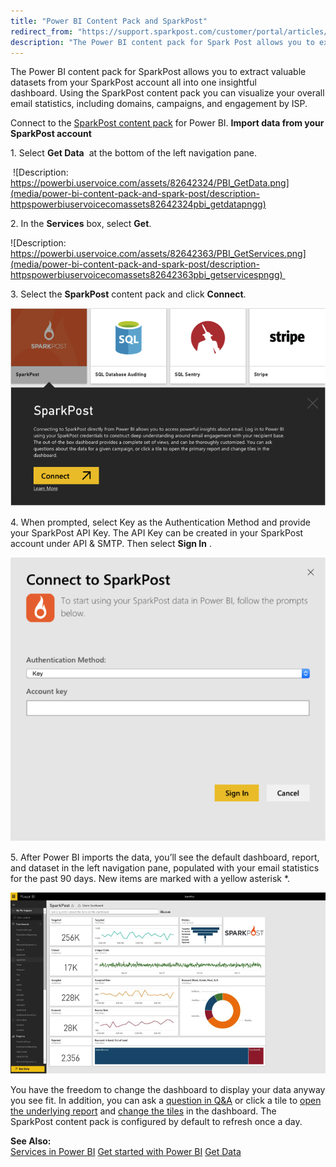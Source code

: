 ```yaml
---
title: "Power BI Content Pack and SparkPost"
redirect_from: "https://support.sparkpost.com/customer/portal/articles/2177799-power-bi-content-pack-and-sparkpost"
description: "The Power BI content pack for Spark Post allows you to extract valuable datasets from your Spark Post account all into one insightful dashboard Using the Spark Post content pack you can visualize your overall email statistics including domains campaigns and engagement by ISP Connect to the Spark Post content..."
---
```


The Power BI content pack for SparkPost allows you to extract valuable datasets from your SparkPost account all into one insightful dashboard. Using the SparkPost content pack you can visualize your overall email statistics, including domains, campaigns, and engagement by ISP.

Connect to the [SparkPost content pack](https://app.powerbi.com/getdata/services/sparkpost) for Power BI.
**Import data from your SparkPost account**                                 

1\. Select **Get Data**      at the bottom of the left navigation pane.

 ![Description: https://powerbi.uservoice.com/assets/82642324/PBI_GetData.png](media/power-bi-content-pack-and-spark-post/description-httpspowerbiuservoicecomassets82642324pbi_getdatapngg)

2\. In the **Services** box, select **Get**.

![Description: https://powerbi.uservoice.com/assets/82642363/PBI_GetServices.png](media/power-bi-content-pack-and-spark-post/description-httpspowerbiuservoicecomassets82642363pbi_getservicespngg) 

3\. Select the **SparkPost** content pack and click **Connect**. 

**![](media/power-bi-content-pack-and-spark-post/carl3_original.png)**

4\. When prompted, select Key as the Authentication Method and provide your SparkPost API Key. The API Key can be created in your SparkPost account under API & SMTP. Then select **Sign In**   .

![](media/power-bi-content-pack-and-spark-post/carl4_original.png)

5\. After Power BI imports the data, you’ll see the default dashboard, report, and dataset in the left navigation pane, populated with your email statistics for the past 90 days. New items are marked with a yellow asterisk *.

![](media/power-bi-content-pack-and-spark-post/carl5_original.png)

You have the freedom to change the dashboard to display your data anyway you see fit. In addition, you can ask a [question in ](http://support.powerbi.com/knowledgebase/articles/474566-q-a-in-power-bi)[Q&A](http://support.powerbi.com/knowledgebase/articles/474566-q-a-in-power-bi) or click a tile to [open the underlying report](http://support.powerbi.com/knowledgebase/articles/425669-when-you-click-a-tile-in-a-dashboard) and [c](http://support.powerbi.com/knowledgebase/articles/424878-edit-a-tile-resize-move-rename-delete)[hange the tiles](http://support.powerbi.com/knowledgebase/articles/424878-edit-a-tile-resize-move-rename-delete) in the dashboard. The SparkPost content pack is configured by default to refresh once a day.

**See Also:**      
[Services in Power BI](https://support.powerbi.com/knowledgebase/topics/88770-services-in-power-bi)
[Get started with Power BI](http://support.powerbi.com/knowledgebase/articles/430814-get-started-with-power-bi)
[Get Data](http://support.powerbi.com/knowledgebase/articles/434354-get-data)